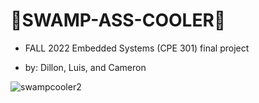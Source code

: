 # 💎SWAMP-ASS-COOLER💎

- FALL 2022 Embedded Systems (CPE 301) final project

- by: Dillon, Luis, and Cameron

![swampcooler2](https://user-images.githubusercontent.com/116330722/207219555-30cfa5f4-9033-470d-951c-b5721b7c783b.jpg)
